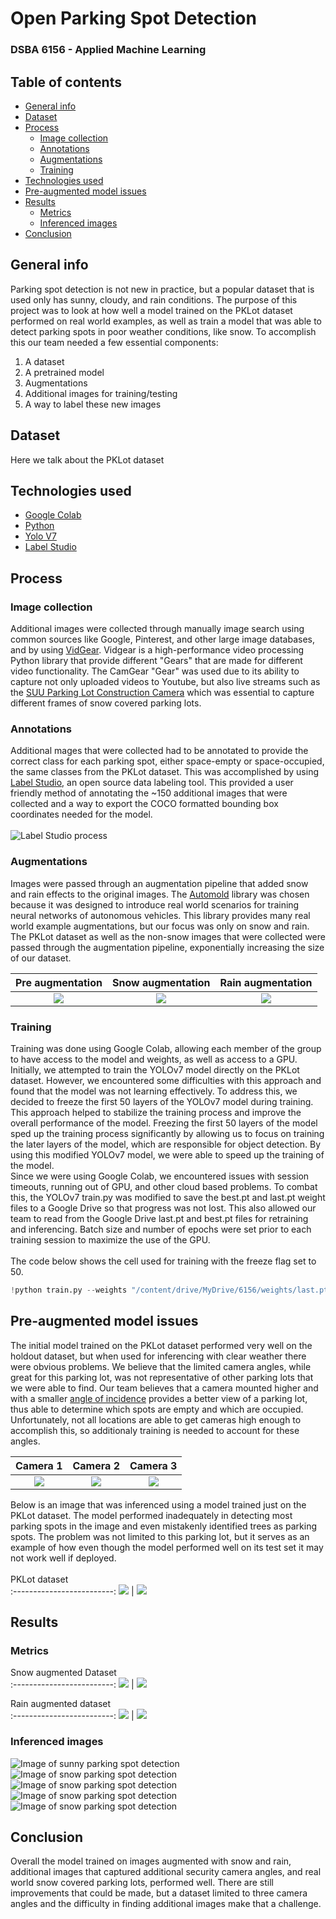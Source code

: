 # Open Parking Spot Detection
### DSBA 6156 - Applied Machine Learning

## Table of contents
- [General info](#general-info)
- [Dataset](#dataset)
- [Process](#process)
  - [Image collection](#image-collection)
  - [Annotations](#annotations)
  - [Augmentations](#augmentations)
  - [Training](#training)
- [Technologies used](#technologies-used)
- [Pre-augmented model issues](#pre-augmented-model-issues)
- [Results](#results)
  - [Metrics](#metrics)
  - [Inferenced images](#inferenced-images)
- [Conclusion](#conclusion)

## General info
Parking spot detection is not new in practice, but a popular dataset that is used only has sunny, cloudy, and rain conditions.
The purpose of this project was to look at how well a model trained on the PKLot dataset performed on real world examples, as well as train a model
that was able to detect parking spots in poor weather conditions, like snow. To accomplish this our team needed a few essential components:
1. A dataset
2. A pretrained model
3. Augmentations
4. Additional images for training/testing
5. A way to label these new images

## Dataset
Here we talk about the PKLot dataset

## Technologies used
- <a href="https://colab.research.google.com/">Google Colab</a>
- <a href="https://www.python.org/">Python</a>
- <a href="https://github.com/WongKinYiu/yolov7">Yolo V7</a>
- <a href="https://labelstud.io/">Label Studio</a>

## Process
### Image collection
Additional images were collected through manually image search using common sources like Google, Pinterest, and other large image databases, and by using <a href="https://abhitronix.github.io/vidgear/v0.3.0-stable/">VidGear</a>. Vidgear is a high-performance video processing Python library that provide different "Gears" that are made for different video functionality. The CamGear "Gear" was used due to its ability to capture not only uploaded videos to Youtube, but also live streams such as the <a href="https://www.youtube.com/watch?v=c38K8IsYnB0">SUU Parking Lot Construction Camera</a> which was essential to capture different frames of snow covered parking lots.

### Annotations
Additional mages that were collected had to be annotated to provide the correct class for each parking spot, either space-empty or space-occupied, the same classes from the PKLot dataset.
This was accomplished by using <a href="https://labelstud.io/">Label Studio</a>, an open source data labeling tool. This provided a user friendly method of annotating
the ~150 additional images that were collected and a way to export the COCO formatted bounding box coordinates needed for the model.
<br><br>
![Label Studio process](https://github.com/pruthvirajcyn/Parking-spot-detection/blob/main/images/labelstudio.png)

### Augmentations
Images were passed through an augmentation pipeline that added snow and rain effects to the original images. The <a href="https://github.com/UjjwalSaxena/Automold--Road-Augmentation-Library">Automold</a> library was chosen because it was designed to introduce real world scenarios for training neural networks of autonomous vehicles. This library provides many real world example augmentations, but our focus was only on snow and rain. The PKLot dataset as well as the non-snow images that were collected were passed through the augmentation pipeline, exponentially increasing the size of our dataset.

   Pre augmentation         |  Snow augmentation         |  Rain augmentation
:-------------------------:|:-------------------------:|:-------------------------:
![](https://github.com/pruthvirajcyn/Parking-spot-detection/blob/main/images/normal1.png)  | ![](https://github.com/pruthvirajcyn/Parking-spot-detection/blob/main/images/snowaugment1.png)  |  ![](https://github.com/pruthvirajcyn/Parking-spot-detection/blob/main/images/rainaugment1.png)

### Training
Training was done using Google Colab, allowing each member of the group to have access to the model and weights, as well as access to a GPU. Initially, we attempted to train the YOLOv7 model directly on the PKLot dataset. However, we encountered some difficulties with this approach and found that the model was not learning effectively. To address this, we decided to freeze the first 50 layers of the YOLOv7 model during training. This approach helped to stabilize the training process and improve the overall performance of the model. Freezing the first 50 layers of the model sped up the training process significantly by allowing us to focus on training the later layers of the model, which are responsible for object detection. By using this modified YOLOv7 model, we were able to speed up the training of the model.
<br>
Since we were using Google Colab, we encountered issues with session timeouts, running out of GPU, and other cloud based problems. To combat this, the YOLOv7 train.py was modified to save the best.pt and last.pt weight files to a Google Drive so that progress was not lost. This also allowed our team to read from the Google Drive last.pt and best.pt files for retraining and inferencing. Batch size and number of epochs were set prior to each training session to maximize the use of the GPU.
<br><br>
The code below shows the cell used for training with the freeze flag set to 50.
```python
!python train.py --weights "/content/drive/MyDrive/6156/weights/last.pt" --data "/content/data.yaml" --workers 4 --batch-size {batch_size} --img 640 --cfg cfg/training/yolov7.yaml --name yolov7 --epochs {epochs} --hyp data/hyp.scratch.p5.yaml --freeze 50
```

## Pre-augmented model issues
The initial model trained on the PKLot dataset performed very well on the holdout dataset, but when used for inferencing with clear weather there were obvious problems. We believe that the limited camera angles, while great for this parking lot, was not representative of other parking lots that we were able to find. Our team believes that a camera mounted higher and with a smaller <a href="https://ipvm.com/reports/testing-camera-height">angle of incidence</a> provides a better view of a parking lot, thus able to determine which spots are empty and which are occupied. Unfortunately, not all locations are able to get cameras high enough to accomplish this, so additionaly training is needed to account for these angles.

   Camera 1         |  Camera 2         |  Camera 3
:-------------------------:|:-------------------------:|:-------------------------:
![](https://github.com/pruthvirajcyn/Parking-spot-detection/blob/main/images/2012-09-11_15_38_53_jpg.rf.bcdabdb175b85ebb981248ddc666e1d7.jpg)  | ![](https://github.com/pruthvirajcyn/Parking-spot-detection/blob/main/images/2012-12-21_17_25_13_jpg.rf.f1800300d28b08e400977e1b74594f88.jpg)  |  ![](https://github.com/pruthvirajcyn/Parking-spot-detection/blob/main/images/2013-03-05_09_45_04_jpg.rf.e8589d4a1ec587d59d96187a21b6568e.jpg)


Below is an image that was inferenced using a model trained just on the PKLot dataset. The model performed inadequately in detecting most parking spots in the image and even mistakenly identified trees as parking spots. The problem was not limited to this parking lot, but it serves as an example of how even though the model performed well on its test set it may not work well if deployed.
<br><br>
   PKLot dataset         
:-------------------------:
![](https://github.com/pruthvirajcyn/Parking-spot-detection/blob/main/images/pklot_matrix.png) |
![](https://github.com/pruthvirajcyn/Parking-spot-detection/blob/main/images/pklot_f1.png)

## Results
### Metrics
   Snow augmented Dataset         
:-------------------------:
![](https://github.com/pruthvirajcyn/Parking-spot-detection/blob/main/images/snow_matrix.png) |
![](https://github.com/pruthvirajcyn/Parking-spot-detection/blob/main/images/snow_f1.png)

   Rain augmented dataset         
:-------------------------:
![](https://github.com/pruthvirajcyn/Parking-spot-detection/blob/main/images/rain_matrix.png) |
![](https://github.com/pruthvirajcyn/Parking-spot-detection/blob/main/images/rain_f1.png)

### Inferenced images
![Image of sunny parking spot detection](https://github.com/pruthvirajcyn/Parking-spot-detection/blob/main/images/sunny1.png)
![Image of snow parking spot detection](https://github.com/pruthvirajcyn/Parking-spot-detection/blob/main/images/snow1.png)
![Image of snow parking spot detection](https://github.com/pruthvirajcyn/Parking-spot-detection/blob/main/images/snow2.png)
![Image of snow parking spot detection](https://github.com/pruthvirajcyn/Parking-spot-detection/blob/main/images/snow3.png)
![Image of snow parking spot detection](https://github.com/pruthvirajcyn/Parking-spot-detection/blob/main/images/snow4.png)

## Conclusion
Overall the model trained on images augmented with snow and rain, additional images that captured additional security camera angles, and real world snow covered parking lots, performed well. There are still improvements that could be made, but a dataset limited to three camera angles and the difficulty in finding additional images make that a challenge.
